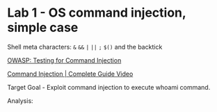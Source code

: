 # Lab 1 - OS command injection, simple case

Shell meta characters: `&`  `&&`  `|`  `||`  `;`  `$()` and the backtick

[OWASP: Testing for Command Injection](https://owasp.org/www-project-web-security-testing-guide/latest/4-Web_Application_Security_Testing/07-Input_Validation_Testing/12-Testing_for_Command_Injection)

[Command Injection | Complete Guide Video](https://youtu.be/UBWMLFbjPBc)

Target Goal - Exploit command injection to execute whoami command.

Analysis:

